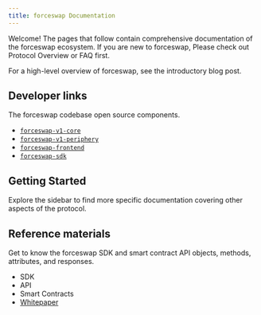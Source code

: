 ```yaml
---
title: forceswap Documentation
---
```


Welcome! The pages that follow contain comprehensive documentation of the forceswap ecosystem. If you are new to forceswap, Please check out <Link to="/docs/v1/protocol-overview">Protocol Overview</Link> or <Link to="/docs/v1/faq">FAQ</Link> first.

For a high-level overview of forceswap, see the <Link to='/blog/'>introductory blog post</Link>.

## Developer links

The forceswap codebase open source components.

- [`forceswap-v1-core`](https://github.com/forceswap/forceswap-v1-core)
- [`forceswap-v1-periphery`](https://github.com/forceswap/forceswap-V1-Periphery)
- [`forceswap-frontend`](https://github.com/forceswap/forceswap-org)
- [`forceswap-sdk`](https://github.com/forceswap/sdk)


## Getting Started

<Wizard />

Explore the sidebar to find more specific documentation covering other aspects of the protocol.


## Reference materials

Get to know the forceswap SDK and smart contract API objects, methods, attributes, and responses.

- <Link to="/docs/v1/SDK/getting-started/">SDK</Link>
- <Link to="/docs/v1/API/overview">API</Link>
- <Link to="/docs/v1/smart-contracts/factory">Smart Contracts</Link>
- [Whitepaper](/whitepaper.pdf)


